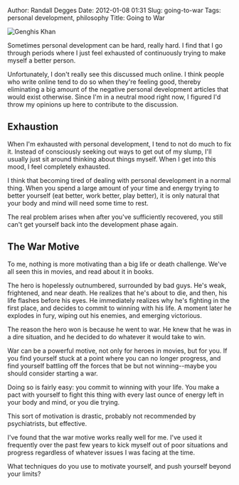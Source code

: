 Author: Randall Degges
Date: 2012-01-08 01:31
Slug: going-to-war
Tags: personal development, philosophy
Title: Going to War


![Genghis Khan][]

Sometimes personal development can be hard, really hard. I find that I go
through periods where I just feel exhausted of continuously trying to make
myself a better person.

Unfortunately, I don't really see this discussed much online. I think people who
write online tend to do so when they're feeling good, thereby eliminating a big
amount of the negative personal development articles that would exist otherwise.
Since I'm in a neutral mood right now, I figured I'd throw my opinions up here
to contribute to the discussion.


## Exhaustion

When I'm exhausted with personal development, I tend to not do much to fix it.
Instead of consciously seeking out ways to get out of my slump, I'll usually
just sit around thinking about things myself. When I get into this mood, I feel
completely exhausted.

I think that becoming tired of dealing with personal development in a normal
thing. When you spend a large amount of your time and energy trying to better
yourself (eat better, work better, play better), it is only natural that your
body and mind will need some time to rest.

The real problem arises when after you've sufficiently recovered, you still
can't get yourself back into the development phase again.


## The War Motive

To me, nothing is more motivating than a big life or death challenge. We've all
seen this in movies, and read about it in books.

The hero is hopelessly outnumbered, surrounded by bad guys. He's weak,
frightened, and near death. He realizes that he's about to die, and then, his
life flashes before his eyes. He immediately realizes why he's fighting in the
first place, and decides to commit to winning with his life. A moment later he
explodes in fury, wiping out his enemies, and emerging victorious.

The reason the hero won is because he went to war. He knew that he was in a dire
situation, and he decided to do whatever it would take to win.

War can be a powerful motive, not only for heroes in movies, but for you. If you
find yourself stuck at a point where you can no longer progress, and find
yourself battling off the forces that be but not winning--maybe you should
consider starting a war.

Doing so is fairly easy: you commit to winning with your life. You make a pact
with yourself to fight this thing with every last ounce of energy left in your
body and mind, or you die trying.

This sort of motivation is drastic, probably not recommended by psychiatrists,
but effective.

I've found that the war motive works really well for me. I've used it frequently
over the past few years to kick myself out of poor situations and progress
regardless of whatever issues I was facing at the time.

What techniques do you use to motivate yourself, and push yourself beyond your
limits?


  [Genghis Khan]: /static/images/2012/ghengis-khan-riding-a-monster.png "Genghis Khan Riding a Monster Sketch"

